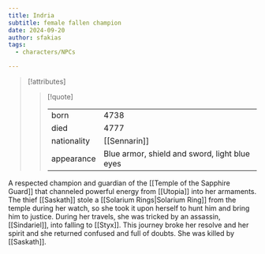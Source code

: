```yaml
---
title: Indria
subtitle: female fallen champion
date: 2024-09-20
author: sfakias
tags:
  - characters/NPCs

---
```

> [!attributes]
> 
> > [!quote]
> >
> > | | |
> > | --- | --- |
> > | born | 4738 |
> > | died | 4777 |
> > | nationality | [[Sennarin]] |
> > | appearance | Blue armor, shield and sword, light blue eyes |

A respected champion and guardian of the [[Temple of the Sapphire Guard]] that channeled powerful energy from [[Utopia]] into her armaments. The thief [[Saskath]] stole a [[Solarium Rings|Solarium Ring]] from the temple during her watch, so she took it upon herself to hunt him and bring him to justice. During her travels, she was tricked by an assassin, [[Sindariel]], into falling to [[Styx]]. This journey broke her resolve and her spirit and she returned confused and full of doubts. She was killed by [[Saskath]].
